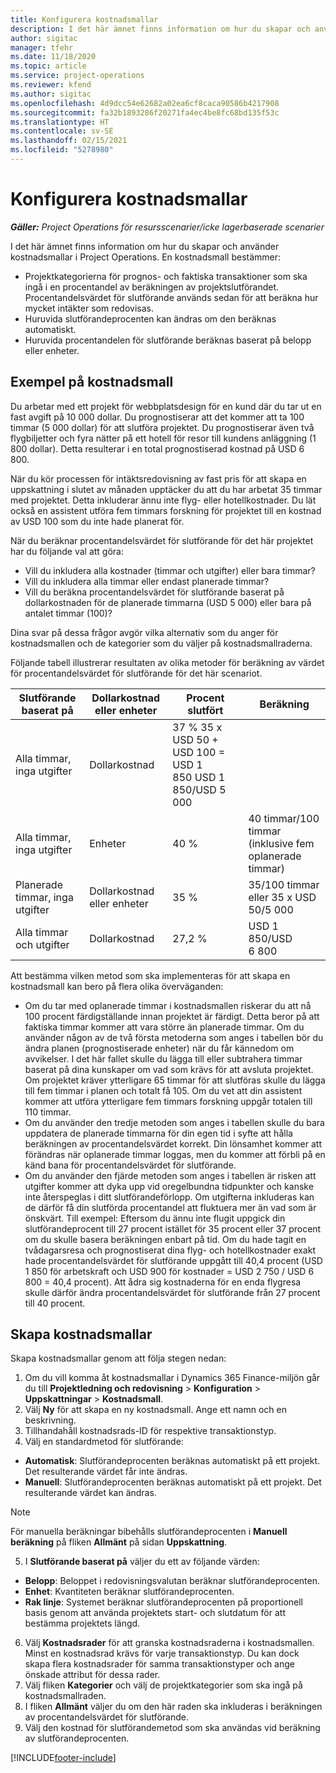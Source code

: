 ```yaml
---
title: Konfigurera kostnadsmallar
description: I det här ämnet finns information om hur du skapar och använder kostnadsmallar i Project Operations.
author: sigitac
manager: tfehr
ms.date: 11/18/2020
ms.topic: article
ms.service: project-operations
ms.reviewer: kfend
ms.author: sigitac
ms.openlocfilehash: 4d9dcc54e62682a02ea6cf8caca90586b4217908
ms.sourcegitcommit: fa32b1893286f20271fa4ec4be8fc68bd135f53c
ms.translationtype: HT
ms.contentlocale: sv-SE
ms.lasthandoff: 02/15/2021
ms.locfileid: "5278980"
---
```

# <a name="set-up-cost-templates"></a>Konfigurera kostnadsmallar

_**Gäller:** Project Operations för resursscenarier/icke lagerbaserade scenarier_


I det här ämnet finns information om hur du skapar och använder kostnadsmallar i Project Operations. En kostnadsmall bestämmer:

- Projektkategorierna för prognos- och faktiska transaktioner som ska ingå i en procentandel av beräkningen av projektslutförandet. Procentandelsvärdet för slutförande används sedan för att beräkna hur mycket intäkter som redovisas.
- Huruvida slutförandeprocenten kan ändras om den beräknas automatiskt.
- Huruvida procentandelen för slutförande beräknas baserat på belopp eller enheter.

## <a name="cost-template-example"></a>Exempel på kostnadsmall

Du arbetar med ett projekt för webbplatsdesign för en kund där du tar ut en fast avgift på 10 000 dollar. Du prognostiserar att det kommer att ta 100 timmar (5 000 dollar) för att slutföra projektet. Du prognostiserar även två flygbiljetter och fyra nätter på ett hotell för resor till kundens anläggning (1 800 dollar). Detta resulterar i en total prognostiserad kostnad på USD 6 800.

När du kör processen för intäktsredovisning av fast pris för att skapa en uppskattning i slutet av månaden upptäcker du att du har arbetat 35 timmar med projektet. Detta inkluderar ännu inte flyg- eller hotellkostnader. Du lät också en assistent utföra fem timmars forskning för projektet till en kostnad av USD 100 som du inte hade planerat för.

När du beräknar procentandelsvärdet för slutförande för det här projektet har du följande val att göra:

- Vill du inkludera alla kostnader (timmar och utgifter) eller bara timmar?
- Vill du inkludera alla timmar eller endast planerade timmar?
- Vill du beräkna procentandelsvärdet för slutförande baserat på dollarkostnaden för de planerade timmarna (USD 5 000) eller bara på antalet timmar (100)?

Dina svar på dessa frågor avgör vilka alternativ som du anger för kostnadsmallen och de kategorier som du väljer på kostnadsmallraderna.

Följande tabell illustrerar resultaten av olika metoder för beräkning av värdet för procentandelsvärdet för slutförande för det här scenariot.

| Slutförande baserat på | Dollarkostnad eller enheter | Procent slutfört | Beräkning |
| --- | --- | --- | --- |
| Alla timmar, inga utgifter | Dollarkostnad | 37 % 35 x USD 50 + USD 100 = USD 1 850 USD 1 850/USD 5 000 |
| Alla timmar, inga utgifter | Enheter | 40 % | 40 timmar/100 timmar (inklusive fem oplanerade timmar) |
| Planerade timmar, inga utgifter | Dollarkostnad eller enheter | 35 % | 35/100 timmar eller 35 x USD 50/5 000 |
| Alla timmar och utgifter | Dollarkostnad | 27,2 % | USD 1 850/USD 6 800 |

Att bestämma vilken metod som ska implementeras för att skapa en kostnadsmall kan bero på flera olika överväganden:

- Om du tar med oplanerade timmar i kostnadsmallen riskerar du att nå 100 procent färdigställande innan projektet är färdigt. Detta beror på att faktiska timmar kommer att vara större än planerade timmar. Om du använder någon av de två första metoderna som anges i tabellen bör du ändra planen (prognostiserade enheter) när du får kännedom om avvikelser. I det här fallet skulle du lägga till eller subtrahera timmar baserat på dina kunskaper om vad som krävs för att avsluta projektet. Om projektet kräver ytterligare 65 timmar för att slutföras skulle du lägga till fem timmar i planen och totalt få 105. Om du vet att din assistent kommer att utföra ytterligare fem timmars forskning uppgår totalen till 110 timmar.
- Om du använder den tredje metoden som anges i tabellen skulle du bara uppdatera de planerade timmarna för din egen tid i syfte att hålla beräkningen av procentandelsvärdet korrekt. Din lönsamhet kommer att förändras när oplanerade timmar loggas, men du kommer att förbli på en känd bana för procentandelsvärdet för slutförande.
- Om du använder den fjärde metoden som anges i tabellen är risken att utgifter kommer att dyka upp vid oregelbundna tidpunkter och kanske inte återspeglas i ditt slutförandeförlopp. Om utgifterna inkluderas kan de därför få din slutförda procentandel att fluktuera mer än vad som är önskvärt. Till exempel: Eftersom du ännu inte flugit uppgick din slutförandeprocent till 27 procent istället för 35 procent eller 37 procent om du skulle basera beräkningen enbart på tid. Om du hade tagit en tvådagarsresa och prognostiserat dina flyg- och hotellkostnader exakt hade procentandelsvärdet för slutförande uppgått till 40,4 procent (USD 1 850 för arbetskraft och USD 900 för kostnader = USD 2 750 / USD 6 800 = 40,4 procent). Att ådra sig kostnaderna för en enda flygresa skulle därför ändra procentandelsvärdet för slutförande från 27 procent till 40 procent.

## <a name="create-cost-templates"></a>Skapa kostnadsmallar
Skapa kostnadsmallar genom att följa stegen nedan:

1. Om du vill komma åt kostnadsmallar i Dynamics 365 Finance-miljön går du till **Projektledning och redovisning** > **Konfiguration** > **Uppskattningar** > **Kostnadsmall**.
2. Välj **Ny** för att skapa en ny kostnadsmall. Ange ett namn och en beskrivning.
3. Tillhandahåll kostnadsrads-ID för respektive transaktionstyp.
4. Välj en standardmetod för slutförande:

  - **Automatisk**: Slutförandeprocenten beräknas automatiskt på ett projekt. Det resulterande värdet får inte ändras.
  - **Manuell**: Slutförandeprocenten beräknas automatiskt på ett projekt. Det resulterande värdet kan ändras.

  > [!NOTE]
  > För manuella beräkningar bibehålls slutförandeprocenten i **Manuell beräkning** på fliken **Allmänt** på sidan **Uppskattning**.

5. I **Slutförande baserat på** väljer du ett av följande värden:

  - **Belopp**: Beloppet i redovisningsvalutan beräknar slutförandeprocenten.
  - **Enhet**: Kvantiteten beräknar slutförandeprocenten.
  - **Rak linje**: Systemet beräknar slutförandeprocenten på proportionell basis genom att använda projektets start- och slutdatum för att bestämma projektets längd.

6. Välj **Kostnadsrader** för att granska kostnadsraderna i kostnadsmallen. Minst en kostnadsrad krävs för varje transaktionstyp. Du kan dock skapa flera kostnadsrader för samma transaktionstyper och ange önskade attribut för dessa rader.
7. Välj fliken **Kategorier** och välj de projektkategorier som ska ingå på kostnadsmallraden.
8. I fliken **Allmänt** väljer du om den här raden ska inkluderas i beräkningen av procentandelsvärdet för slutförande.
9. Välj den kostnad för slutförandemetod som ska användas vid beräkning av slutförandeprocenten.


[!INCLUDE[footer-include](../includes/footer-banner.md)]